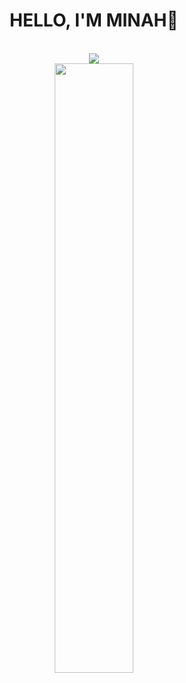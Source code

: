 
<div tabindex="-1" dir="auto" style="text-align: center;" align="center">
  <h1>HELLO, I'M MINAH👏</h1>
<br>
<a href="https://talking-potato-dev.tistory.com/">
  <img src="https://img.shields.io/badge/Blog-FA005A?style=flat=sequare&logo=Fandom&logoColor=-white"/>
</a>
<br>
  <img width="50%" src="https://user-images.githubusercontent.com/77047321/226772406-f5a167af-c1e7-4e82-b590-dcb42ab8ef53.gif">
  </div>
